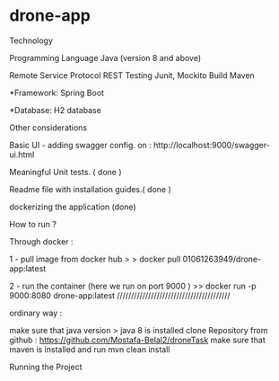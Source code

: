 # drone-app

Technology

Programming Language Java (version 8 and above)

Remote Service Protocol REST
Testing Junit, Mockito
Build Maven

*Framework: Spring Boot 

*Database: H2 database


Other considerations

Basic UI - adding swagger config. on : http://localhost:9000/swagger-ui.html


Meaningful Unit tests. ( done )

Readme file with installation guides.( done )

dockerizing the application (done)

How to run ? 

Through docker : 

1 - pull image from docker hub > > docker pull 01061263949/drone-app:latest

2 - run the container (here we run on port 9000 ) >> docker run -p 9000:8080 drone-app:latest
////////////////////////////////////////

ordinary way :

make sure that java version > java 8 is installed
clone Repository from github  : https://github.com/Mostafa-Belal2/droneTask
make sure that maven is installed and run mvn clean install

Running the Project
